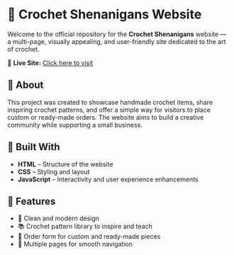 # 🧶 Crochet Shenanigans Website

Welcome to the official repository for the **Crochet Shenanigans** website — a multi-page, visually appealing, and user-friendly site dedicated to the art of crochet.

🔗 **Live Site:** [Click here to visit](https://safia250108.github.io/Crochet-Shenanigans/)

## 🌟 About

This project was created to showcase handmade crochet items, share inspiring crochet patterns, and offer a simple way for visitors to place custom or ready-made orders. The website aims to build a creative community while supporting a small business.

## 🔧 Built With

- **HTML** – Structure of the website  
- **CSS** – Styling and layout  
- **JavaScript** – Interactivity and user experience enhancements  

## 📄 Features

- 🎨 Clean and modern design  
- 📚 Crochet pattern library to inspire and teach  
- 🛒 Order form for custom and ready-made pieces  
- 🔗 Multiple pages for smooth navigation  
